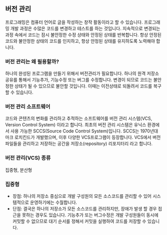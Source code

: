 ## 버전 관리
프로그래밍은 컴퓨터 언어로 글을 작성하는 창작 활동이라고 할 수 있습니다. 프로그래밍 개발 과정은 수많은 코드를 변경하고 테스트를 하는 것입니다.
지속적으로 변경되는 과정 속에서 코드는 잠시 불안정한 수정 상태와 안정된 상태를 반복합니다. 항상 안정된 코드와 불안정한 상태의 코드를 인지하고,
항상 안정된 상태를 유지하도록 노력해야 합니다.

### 버전 관리는 왜 필용할까? 
하나의 완성된 프로그램을 만들기 위해서 버전관리가 필요합니다. 하나의 원격 저장소 공유를 통해서 기능추가, 기능수정 또는 버그를 수정합니다. 
변경이 되므로 코드는 불안정한 상태가 될 수 있으므로 불안할 것입니다. 이때는 이전상태로 되돌려서 코드를 복구할 수 있습니다.

### 버전 관리 소프트웨어
코드와 콘텐츠의 변화를 관리하고 추적하는 소프트웨어를 버전 관리 시스템(VCS, Version Control System) 이라고 합니다. 최초의 버전 관리 시스템은 유닉스 환경에서 사용 가능한 SCCS(Source Code Control System)입니다. SCCS는 1970년대 마크 로치킨드가 개발했으며, 이후 다양한 VCS프로그램이 등장합니다. VCS에서 버전 파일들을 관리하고 저장하는 공간을 저장소(repository) 리포지터리 라고 합니다.

### 버전 관리(VCS) 종류
집중형, 분산형

### 집중형
+ 장점: 하나의 저장소 중심으로 개발 구성원의 모든 소스코드를 관리할 수 있어 시스템적으로 운영하기에는 수월합니다.  
+ 단점: 결국은 하나의 저장소가 모든 소스코드를 관리하지만, 장애가 발생 할 경우 접근을 못하는 경우도 있습니다. 기능추가 또는 버그수정은 개발 구성원들이 동시에 커밋할 수 없으므로 대기 순서를 정해서 커밋을 실행하여 코드를 저장할 수 있습니다.
